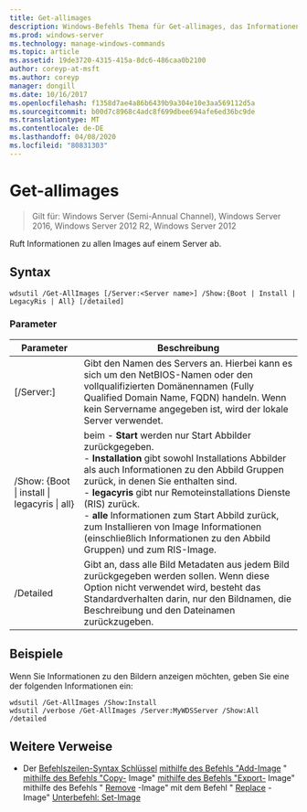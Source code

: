 ```yaml
---
title: Get-allimages
description: Windows-Befehls Thema für Get-allimages, das Informationen zu allen Images auf einem Server abruft.
ms.prod: windows-server
ms.technology: manage-windows-commands
ms.topic: article
ms.assetid: 19de3720-4315-415a-8dc6-486caa0b2100
author: coreyp-at-msft
ms.author: coreyp
manager: dongill
ms.date: 10/16/2017
ms.openlocfilehash: f1358d7ae4a86b6439b9a304e10e3aa569112d5a
ms.sourcegitcommit: b00d7c8968c4adc8f699dbee694afe6ed36bc9de
ms.translationtype: MT
ms.contentlocale: de-DE
ms.lasthandoff: 04/08/2020
ms.locfileid: "80831303"
---
```

# <a name="get-allimages"></a>Get-allimages

>Gilt für: Windows Server (Semi-Annual Channel), Windows Server 2016, Windows Server 2012 R2, Windows Server 2012

Ruft Informationen zu allen Images auf einem Server ab.

## <a name="syntax"></a>Syntax
```
wdsutil /Get-AllImages [/Server:<Server name>] /Show:{Boot | Install | LegacyRis | All} [/detailed]
```
### <a name="parameters"></a>Parameter
|Parameter|Beschreibung|
|-------|--------|
|[/Server:<Server name>]|Gibt den Namen des Servers an. Hierbei kann es sich um den NetBIOS-Namen oder den vollqualifizierten Domänennamen (Fully Qualified Domain Name, FQDN) handeln. Wenn kein Servername angegeben ist, wird der lokale Server verwendet.|
|/Show: {Boot &#124; install &#124; legacyris &#124; all}|beim -   **Start** werden nur Start Abbilder zurückgegeben.<br />-   **Installation** gibt sowohl Installations Abbilder als auch Informationen zu den Abbild Gruppen zurück, in denen Sie enthalten sind.<br />-   **legacyris** gibt nur Remoteinstallations Dienste (RIS) zurück.<br />-   **alle** Informationen zum Start Abbild zurück, zum Installieren von Image Informationen (einschließlich Informationen zu den Abbild Gruppen) und zum RIS-Image.|
|/Detailed|Gibt an, dass alle Bild Metadaten aus jedem Bild zurückgegeben werden sollen. Wenn diese Option nicht verwendet wird, besteht das Standardverhalten darin, nur den Bildnamen, die Beschreibung und den Dateinamen zurückzugeben.|
## <a name="examples"></a><a name=BKMK_examples></a>Beispiele
Wenn Sie Informationen zu den Bildern anzeigen möchten, geben Sie eine der folgenden Informationen ein:
```
wdsutil /Get-AllImages /Show:Install
wdsutil /verbose /Get-AllImages /Server:MyWDSServer /Show:All /detailed
```
## <a name="additional-references"></a>Weitere Verweise
- Der [Befehlszeilen-Syntax Schlüssel](command-line-syntax-key.md)
[mithilfe des Befehls "Add-Image](using-the-add-image-command.md) "
[mithilfe des Befehls "Copy-](using-the-copy-image-command.md) Image"
[mithilfe des Befehls "Export-](using-the-export-image-command.md) Image"
mithilfe des Befehls " [Remove](using-the-remove-image-command.md) -Image"
mit dem Befehl " [Replace](using-the-replace-image-command.md) -Image"
[Unterbefehl: Set-Image](subcommand-set-image.md)

